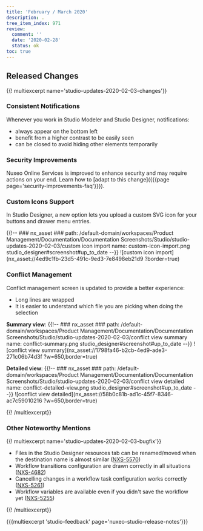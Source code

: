 ```yaml
---
title: 'February / March 2020'
description: .
tree_item_index: 971
review:
  comment: ''
  date: '2020-02-28'
  status: ok
toc: true
---
```


## Released Changes

{{! multiexcerpt name='studio-updates-2020-02-03-changes'}}

### Consistent Notifications

Whenever you work in Studio Modeler and Studio Designer, notifications:
- always appear on the bottom left
- benefit from a higher contrast to be easily seen
- can be closed to avoid hiding other elements temporarily

### Security Improvements

Nuxeo Online Services is improved to enhance security and may require actions on your end. Learn how to [adapt to this change]({{{page page='security-improvements-faq'}}}).

### Custom Icons Support

In Studio Designer, a new option lets you upload a custom SVG icon for your buttons and drawer menu entries.

{{!--     ### nx_asset ###
    path: /default-domain/workspaces/Product Management/Documentation/Documentation Screenshots/Studio/studio-updates-2020-02-03/custom icon import
    name: custom-icon-import.png
    studio_designer#screenshot#up_to_date
--}}
![custom icon import](nx_asset://4ed9c1fb-23d5-491c-9ed3-7e8498eb21d9 ?border=true)

### Conflict Management

Conflict management screen is updated to provide a better experience:
- Long lines are wrapped
- It is easier to understand which file you are picking when doing the selection

**Summary view**:
{{!--     ### nx_asset ###
    path: /default-domain/workspaces/Product Management/Documentation/Documentation Screenshots/Studio/studio-updates-2020-02-03/conflict view summary
    name: conflict-summary.png
    studio_designer#screenshot#up_to_date
--}}
![conflict view summary](nx_asset://1798fa46-b2cb-4ed9-ade3-271c06b74d3f ?w=650,border=true)

**Detailed view**:
{{!--     ### nx_asset ###
    path: /default-domain/workspaces/Product Management/Documentation/Documentation Screenshots/Studio/studio-updates-2020-02-03/conflict view detailed
    name: conflict-detailed-view.png
    studio_designer#screenshot#up_to_date
--}}
![conflict view detailed](nx_asset://58b0c81b-ad1c-45f7-8346-ac7c59010216 ?w=650,border=true)

{{! /multiexcerpt}}


### Other Noteworthy Mentions

{{! multiexcerpt name='studio-updates-2020-02-03-bugfix'}}
- Files in the Studio Designer resources tab can be renamed/moved when the destination name is almost similar ([NXS-5570](https://jira.nuxeo.com/browse/NXS-5570))
- Workflow transitions configuration are drawn correctly in all situations ([NXS-4682](https://jira.nuxeo.com/browse/NXS-4682))
- Cancelling changes in a workflow task configuration works correctly ([NXS-5261](https://jira.nuxeo.com/browse/NXS-5261))
- Workflow variables are available even if you didn't save the workflow yet ([NXS-5255](https://jira.nuxeo.com/browse/NXS-5255))


{{! /multiexcerpt}}

{{{multiexcerpt 'studio-feedback' page='nuxeo-studio-release-notes'}}}
